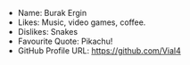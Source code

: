 - Name: Burak Ergin
- Likes: Music, video games, coffee.
- Dislikes: Snakes
- Favourite Quote: Pikachu!
- GitHub Profile URL: https://github.com/Vial4